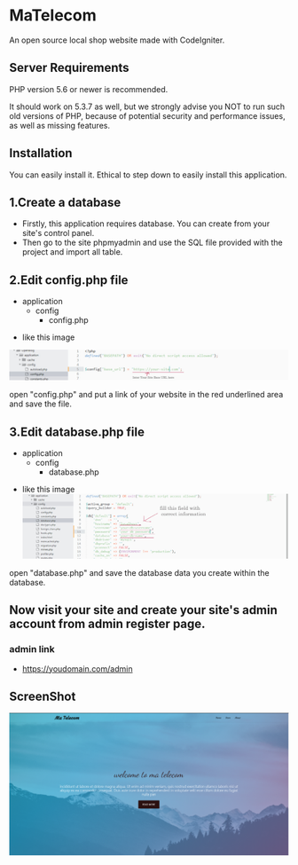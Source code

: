 # MaTelecom
An open source local shop website made with CodeIgniter.

## Server Requirements

PHP version 5.6 or newer is recommended.

It should work on 5.3.7 as well, but we strongly advise you NOT to run
such old versions of PHP, because of potential security and performance
issues, as well as missing features.


## Installation

You can easily install it. Ethical to step down to easily install this application.


## 1.Create a database
  * Firstly, this application requires database. You can create from your site's control panel. 
  * Then go to the site phpmyadmin and use the SQL file provided with the project and import all table.


## 2.Edit config.php file
  - application
    - config
      - config.php
      
* like this image

![img](images/temp/config.jpg?raw=true "config.php")

open "config.php" and  put a link of your website in the red underlined area and save the file.
      

## 3.Edit database.php file
  - application
    - config
      - database.php 
      
      
* like this image
![img](images/temp/database.jpg?raw=true "database.php ")

open "database.php" and save the database data you create within the database.



## Now visit your site and create your site's admin account from admin register page.

### admin link
* https://youdomain.com/admin


## ScreenShot

![img](images/temp/matelecom.png?raw=true "screenshot ")